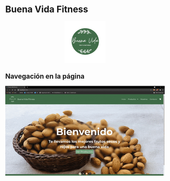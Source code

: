 # Buena Vida Fitness
<div style="text-align: center;"><img src="./src/images/logo-buena-vida-circle.png" align="center" alt="logo" /></div>

## Navegación en la página

![gif-navegacion](./navegacion-reactjs.gif)

